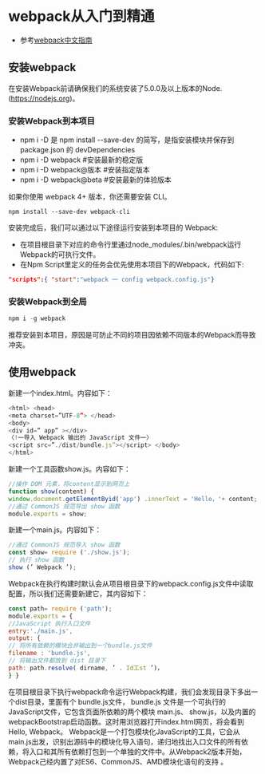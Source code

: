 # webpack从入门到精通
+ 参考[webpack中文指南](https://www.webpackjs.com/guides/)

## 安装webpack
在安装Webpack前请确保我们的系统安装了5.0.0及以上版本的Node. (https://nodejs.org)。
### 安装Webpack到本项目
+ npm i -D 是 npm install --save-dev 的简写，是指安装模块并保存到 package.json 的 devDependencies 
+ npm i -D webpack #安装最新的稳定版
+ npm i -D webpack@版本 #安装指定版本
+ npm i -D webpack@beta #安装最新的体验版本

如果你使用 webpack 4+ 版本，你还需要安装 CLI。
```shell
npm install --save-dev webpack-cli
```

安装完成后，我们可以通过以下途径运行安装到本项目的 Webpack:
+ 在项目根目录下对应的命令行里通过node_modules/.bin/webpack运行
Webpack的可执行文件。
+ 在Npm Script里定义的任务会优先使用本项目下的Webpack，代码如下:
```json
"scripts":{ "start":"webpack 一 config webpack.config.js"}
```
### 安装Webpack到全局
```js
npm i -g webpack
```
推荐安装到本项目，原因是可防止不同的项目因依赖不同版本的Webpack而导致冲突。

## 使用webpack
新建一个index.html。内容如下：
```js
<html> <head>
<meta charset=”UTF-8”> </head>
<body>
<div id=” app” ></div>
〈!一导入 Webpack 输出的 JavaScript 文件一〉 
<script src=”./dist/bundle.js”></script> </body>
</html>
```
新建一个工具函数show.js。内容如下：
```js
//操作 DOM 元素，将content显示到网页上
function show(content) {
window.document.getElementByid('app') .innerText = 'Hello，'+ content;
//通过 CommonJS 规范导出 show 函数
module.exports = show;
```
新建一个main.js。内容如下：
```js
//通过 CommonJS 规范导入 show 函数 
const show= require ('./show.js'); 
// 执行 show 函数
show (’ Webpack ’);
```
Webpack在执行构建时默认会从项目根目录下的webpack.config.js文件中读取配置，所以我们还需要新建它，其内容如下：
```js
const path= require ('path'); 
module.exports = {
//JavaScript 执行入口文件 
entry:'./main.js', 
output: {
// 将所有依赖的模块合并输出到一个bundle.js文件
filename : 'bundle.js',
// 将输出文件都放到 dist 目录下
path: path.resolve( dirname, ’ . Id工st ’)，
} }
```
在项目根目录下执行webpack命令运行Webpack构建，我们会发现目录下多出一个dist目录，里面有个 bundle.js文件， bundle.js 文件是一个可执行的JavaScript文件，它包含页面所依赖的两个模块 main.js、 show.js，以及内置的webpackBootstrap启动函数。这时用浏览器打开index.html网页，将会看到 Hello, Webpack。
Webpack是一个打包模块化JavaScript的工具，它会从 main.js出发，识别出源码中的模块化导入语句，递归地找出入口文件的所有依赖，将入口和其所有依赖打包到一个单独的文件中。从Webpack2版本开始，Webpack己经内置了对ES6、CommonJS、AMD模块化语句的支持 。
